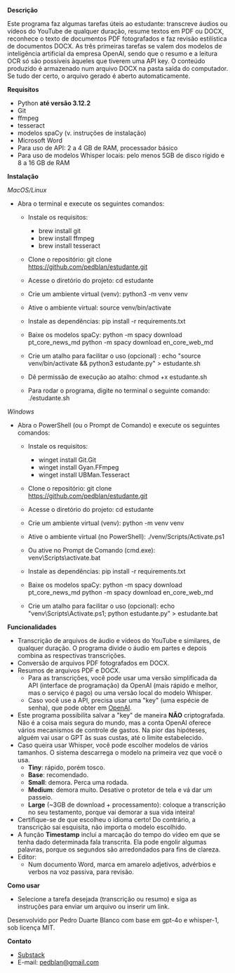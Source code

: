 **Descrição**

Este programa faz algumas tarefas úteis ao estudante: transcreve áudios ou vídeos do YouTube de qualquer duração, resume textos em PDF ou DOCX, reconhece o texto de documentos PDF fotografados e faz revisão estilística de documentos DOCX. As três primeiras tarefas se valem dos modelos de inteligência artificial da empresa OpenAI, sendo que o resumo e a leitura OCR só são possíveis àqueles que tiverem uma API key. O conteúdo produzido é armazenado num arquivo DOCX na pasta saída do computador. Se tudo der certo, o arquivo gerado é aberto automaticamente.

**Requisitos**


  - Python **até versão 3.12.2**
  - Git
  - ffmpeg
  - tesseract
  - modelos spaCy (v. instruções de instalação)
  - Microsoft Word
  - Para uso de API: 2 a 4 GB de RAM, processador básico
  - Para uso de modelos Whisper locais: pelo menos 5GB de disco rígido e 8 a 16 GB de RAM

**Instalação**

*MacOS/Linux*

- Abra o terminal e execute os seguintes comandos:

  - Instale os requisitos:
    - brew install git
    - brew install ffmpeg
    - brew install tesseract  

  - Clone o repositório:
  git clone https://github.com/pedblan/estudante.git
 
  - Acesse o diretório do projeto:
  cd estudante
 
  - Crie um ambiente virtual (venv):
  python3 -m venv venv
 
  - Ative o ambiente virtual:
  source venv/bin/activate
 
  - Instale as dependências:
  pip install -r requirements.txt

  - Baixe os modelos spaCy:
  python -m spacy download pt_core_news_md
  python -m spacy download en_core_web_md
 
  - Crie um atalho para facilitar o uso (opcional) :
  echo "source venv/bin/activate && python3 estudante.py" > estudante.sh
 
  - Dê permissão de execução ao atalho:
  chmod +x estudante.sh
 
  - Para rodar o programa, digite no terminal o seguinte comando:
  ./estudante.sh

*Windows*

- Abra o PowerShell (ou o Prompt de Comando) e execute os seguintes comandos:

  - Instale os requisitos:
    - winget install Git.Git
    - winget install Gyan.FFmpeg
    - winget install UBMan.Tesseract


  - Clone o repositório:
  git clone https://github.com/pedblan/estudante.git
 
  - Acesse o diretório do projeto:
  cd estudante
 
  - Crie um ambiente virtual (venv):
  python -m venv venv
 
  - Ative o ambiente virtual (no PowerShell):
  ./venv/Scripts/Activate.ps1
 
  - Ou ative no Prompt de Comando (cmd.exe):
  venv\Scripts\activate.bat
 
  - Instale as dependências:
  pip install -r requirements.txt

  - Baixe os modelos spaCy:
  python -m spacy download pt_core_news_md
  python -m spacy download en_core_web_md
 
  - Crie um atalho para facilitar o uso (opcional):
  echo "venv\Scripts\Activate.ps1; python estudante.py" > estudante.bat


**Funcionalidades**

  - Transcrição de arquivos de áudio e vídeos do YouTube e similares, de qualquer duração. O programa divide o áudio em partes e depois combina as respectivas transcrições.
  - Conversão de arquivos PDF fotografados em DOCX.
  - Resumos de arquivos PDF e DOCX.
    - Para as transcrições, você pode usar uma versão simplificada da API (interface de programação) da OpenAI (mais rápido e melhor, mas o serviço é pago) ou uma versão local do modelo Whisper.
    - Caso você use a API, precisa usar uma "key" (uma espécie de senha), que pode obter em [OpenAI](https://platform.openai.com/signup).
  - Este programa possibilita salvar a "key" de maneira **NÃO** criptografada. Não é a coisa mais segura do mundo, mas a conta OpenAI oferece vários mecanismos de controle de gastos. Na pior das hipóteses, alguém vai usar o GPT às suas custas, até o limite estabelecido.
  - Caso queira usar Whisper, você pode escolher modelos de vários tamanhos. O sistema descarrega o modelo na primeira vez que você o usa.
    - **Tiny**: rápido, porém tosco.
    - **Base**: recomendado.
    - **Small**: demora. Perca uma rodada.
    - **Medium**: demora muito. Desative o protetor de tela e vá dar um passeio.
    - **Large** (~3GB de download + processamento): coloque a transcrição no seu testamento, porque vai demorar a sua vida inteira!
  - Certifique-se de que escolheu o idioma certo! Do contrário, a transcrição sai esquisita, não importa o modelo escolhido.
  - A função **Timestamp** inclui a marcação do tempo do vídeo em que se tenha dado determinada fala transcrita. Ela pode engolir algumas palavras, porque os segundos são arredondados para fins de clareza.
  - Editor:
    - Num documento Word, marca em amarelo adjetivos, advérbios e verbos na voz passiva, para revisão.

**Como usar**

  - Selecione a tarefa desejada (transcrição ou resumo) e siga as instruções para enviar um arquivo ou inserir um link.

Desenvolvido por Pedro Duarte Blanco com base em gpt-4o e whisper-1, sob licença MIT.

**Contato**

- [Substack](https://pedblan.substack.com)
- E-mail: pedblan@gmail.com

